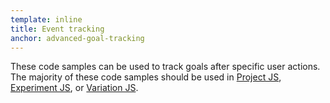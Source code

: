 ```yaml
---
template: inline
title: Event tracking
anchor: advanced-goal-tracking
---
```

These code samples can be used to track goals after specific user actions. The majority of these code samples should be used in [Project JS](https://help.optimizely.com/hc/en-us/articles/202480860-Project-Settings-Implementation-JavaScript-jQuery-and-Privacy#project_javascript), [Experiment JS](https://help.optimizely.com/hc/en-us/articles/200039855-Experiment-JavaScript-and-CSS-Run-JavaScript-and-CSS-across-all-variations#experiment_javascript), or [Variation JS](https://help.optimizely.com/hc/en-us/articles/200039835-The-Code-Editor-Edit-Code-and-Variation-Code#edit_code).
